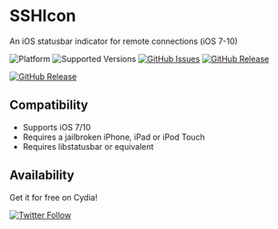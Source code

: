 # SSHIcon
An iOS statusbar indicator for remote connections (iOS 7-10)


![Platform](https://img.shields.io/badge/platform-iOS-lightgrey.svg)
![Supported Versions](https://img.shields.io/badge/supports-iOS_7--10-lightgrey.svg)
[![GitHub Issues](https://img.shields.io/github/issues/Packetfahrer/sshicon.svg)](https://github.com/sticktron/sshicon/issues)
[![GitHub Release](https://img.shields.io/github/release/sticktron/sshicon.svg)](https://github.com/sticktron/sshicon/releases)

[![GitHub Release](https://img.shields.io/github/release/Packetfahrer/sshicon.svg)](https://github.com/Packetfahrer/SSHIcon/releases)


## Compatibility

- Supports iOS 7/10
- Requires a jailbroken iPhone, iPad or iPod Touch
- Requires libstatusbar or equivalent

## Availability
Get it for free on Cydia!

[![Twitter Follow](https://img.shields.io/twitter/follow/sticktron.svg?style=social&label=Follow)](http://twitter.com/sticktron)
